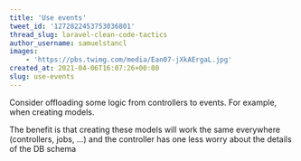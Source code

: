 ```yaml
---
title: 'Use events'
tweet_id: '1272822453753036801'
thread_slug: laravel-clean-code-tactics
author_username: samuelstancl
images:
    - 'https://pbs.twimg.com/media/Ean07-jXkAErgaL.jpg'
created_at: 2021-04-06T16:07:26+00:00
slug: use-events
---
```


Consider offloading some logic from controllers to events. For example, when creating models.

The benefit is that creating these models will work the same everywhere (controllers, jobs, ...) and the controller has one less worry about the details of the DB schema